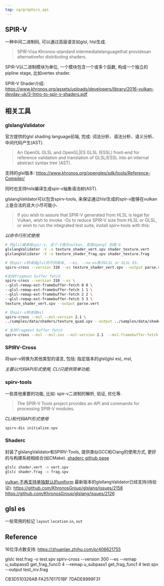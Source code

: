 ```yaml
---
tag: cg/graphics_api
---
```

## SPIR-V
一种中间二进制码, 可以通过高层语言如glsl, hlsl生成.
> SPIR-Visa Khronos-standard intermediatelanguagethat providesan alternativefor distributing shaders.

SPIR-V以二进制模块为单位, 一个模块包含一个或多个函数, 构成一个独立的pipline stage, 比如vertex shader.

SPIR-V Shader介绍: https://www.khronos.org/assets/uploads/developers/library/2016-vulkan-devday-uk/3-Intro-to-spir-v-shaders.pdf

## 相关工具

### glslangValidator
官方提供的glsl shading language前端, 完成: 词法分析、语法分析、语义分析、中间代码产生(AST).
> An OpenGL GLSL and OpenGL|ES GLSL (ESSL) front-end for reference validation and translation of GLSL/ESSL into an internal abstract syntax tree (AST).

支持的glsl版本: https://www.khronos.org/opengles/sdk/tools/Reference-Compiler/

同时也支持hsls编译生成spir-v抽象语法树(AST).

glslangValidator可以包含spirv-tools, 来保证通过hlsl生成的spir-v能够在vulkan上是合法的且大小尽可能小.
> If you wish to assure that SPIR-V generated from HLSL is legal for Vulkan, wish to invoke -Os to reduce SPIR-V size from HLSL or GLSL, or wish to run the integrated test suite, install spirv-tools with this:

*以命令行形式使用.*

```bash
# 将glsl编译成spir-v, 这个-V表示vulkan, 若是opengl 则是-G
glslangValidator -V -o texture_shader_vert.spv shader_texture.vert
glslangValidator -V -o texture_shader_frag.spv shader_texture.frag

# 将spir-v转译成glsl的不同版本, --es, --no-es表示GLSL or GLSL ES.
spirv-cross --version 310 --es texture_shader_vert.spv --output parse.vert

#支持fragment buffer fetch
spirv-cross --version 310 --es \
--glsl-remap-ext-framebuffer-fetch 0 0 \
--glsl-remap-ext-framebuffer-fetch 1 1 \
--glsl-remap-ext-framebuffer-fetch 2 2 \
--glsl-remap-ext-framebuffer-fetch 3 3 \
texture_shader_vert.spv --output parse.vert

# 将spir-v转译成msl
spirv-cross --msl --msl-version 2.1 \
../samples/data/shaders/texture_quad.spv --output ../samples/data/shaders/texture_quad.msl

# 支持fragment buffer fetch
spirv-cross --msl --msl-ios --msl-version 2.1  --msl-framebuffer-fetch ff.spirv --output ff.msl
```

### SPIRV-Cross
将spir-v转换为其他类型的语言, 包括: 指定版本的glsl(glsl es), msl, 

*主要以代码API形式使用, CLI只提供简单功能.*

### spirv-tools
一些其他重要的功能, 比如: spir-v二进制的解析, 验证, 优化等.
>The SPIR-V Tools project provides an API and commands for processing SPIR-V modules.

*CLI和代码API形式使用*

```bash
spirv-dis initialize.spv
```

### Shaderc
封装了glslangValidator和SPIRV-Tools, 提供类似GCC和Clang的使用方式, 更好的与构建系统相结合(如CMake).
[shaderc github page](https://github.com/google/shaderc)

```bash
glslc shader.vert -o vert.spv
glslc shader.frag -o frag.spv
```

[vulkan 不再支持单独默认的uniform](https://github.com/KhronosGroup/GLSL/blob/master/extensions/khr/GL_KHR_vulkan_glsl.txt)
最新版本的glsllangValidator已经支持(待验证):
https://github.com/KhronosGroup/glslang/issues/2158
https://github.com/KhronosGroup/glslang/issues/2126

## glsl es
一些常用的标记
`layout`
`location`
`in`, `out`

## Reference

16位浮点数支持: https://zhuanlan.zhihu.com/p/406621755

glslc test.frag -o test.spv
spirv-cross --version 300 --es --remap u_subpass0 get_frag_func0 4 --remap u_subpass1 get_frag_func1 4 test.spv --output test_inv.frag

CB3D510326AB
FA25761701BF
7DADE8999F31